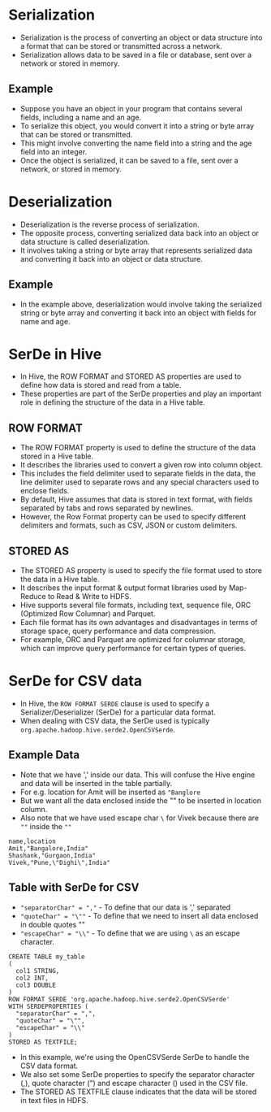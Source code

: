 # Serialization
- Serialization is the process of converting an object or data structure into a format that can be stored or transmitted across a network.
- Serialization allows data to be saved in a file or database, sent over a network or stored in memory. 

## Example
- Suppose you have an object in your program that contains several fields, including a name and an age. 
- To serialize this object, you would convert it into a string or byte array that can be stored or transmitted. 
- This might involve converting the name field into a string and the age field into an integer. 
- Once the object is serialized, it can be saved to a file, sent over a network, or stored in memory.

# Deserialization
- Deserialization is the reverse process of serialization. 
- The opposite process, converting serialized data back into an object or data structure is called deserialization.
- It involves taking a string or byte array that represents serialized data and converting it back into an object or data structure. 

## Example
- In the example above, deserialization would involve taking the serialized string or byte array and converting it back into an object with fields for name and age.

# SerDe in Hive
- In Hive, the ROW FORMAT and STORED AS properties are used to define how data is stored and read from a table. 
- These properties are part of the SerDe properties and play an important role in defining the structure of the data in a Hive table.

## ROW FORMAT
- The ROW FORMAT property is used to define the structure of the data stored in a Hive table. 
- It describes the libraries used to convert a given row into column object.
- This includes the field delimiter used to separate fields in the data, the line delimiter used to separate rows and any special characters used to enclose fields. 
- By default, Hive assumes that data is stored in text format, with fields separated by tabs and rows separated by newlines. 
- However, the Row Format property can be used to specify different delimiters and formats, such as CSV, JSON or custom delimiters.

## STORED AS
- The STORED AS property is used to specify the file format used to store the data in a Hive table. 
- It describes the input format & output format libraries used by Map-Reduce to Read & Write to HDFS.
- Hive supports several file formats, including text, sequence file, ORC (Optimized Row Columnar) and Parquet. 
- Each file format has its own advantages and disadvantages in terms of storage space, query performance and data compression. 
- For example, ORC and Parquet are optimized for columnar storage, which can improve query performance for certain types of queries.


# SerDe for CSV data
- In Hive, the ```ROW FORMAT SERDE``` clause is used to specify a Serializer/Deserializer (SerDe) for a particular data format.
-  When dealing with CSV data, the SerDe used is typically ```org.apache.hadoop.hive.serde2.OpenCSVSerde```.

## Example Data
- Note that we have ',' inside our data. This will confuse the Hive engine and data will be inserted in the table partially.
- For e.g. location for Amit will be inserted as ```"Banglore```
- But we want all the data enclosed inside the "" to be inserted in location column.
- Also note that we have used escape char ```\``` for Vivek because there are ```""``` inside the ```""``` 
```
name,location
Amit,"Bangalore,India"
Shashank,"Gurgaon,India"
Vivek,"Pune,\"Dighi\",India"
```

## Table with SerDe for CSV
- ```"separatorChar" = ","``` - To define that our data is ',' separated
- ```"quoteChar" = "\""``` - To define that we need to insert all data enclosed in double quotes ""  
- ```"escapeChar" = "\\"``` - To define that we are using ```\``` as an escape character. 
```
CREATE TABLE my_table
(
  col1 STRING,
  col2 INT,
  col3 DOUBLE
)
ROW FORMAT SERDE 'org.apache.hadoop.hive.serde2.OpenCSVSerde'
WITH SERDEPROPERTIES (
  "separatorChar" = ",",
  "quoteChar" = "\"",
  "escapeChar" = "\\"
)
STORED AS TEXTFILE;
```
- In this example, we're using the OpenCSVSerde SerDe to handle the CSV data format. 
- We also set some SerDe properties to specify the separator character (,), quote character (") and escape character (\) used in the CSV file.
- The STORED AS TEXTFILE clause indicates that the data will be stored in text files in HDFS.
